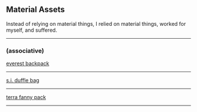 ## Material Assets

Instead of relying on material things, I relied on material things, worked for myself, and suffered.

---

### (associative)


[everest backpack](/backpack)

---

[s.i. duffle bag](/duffle)


---

[terra fanny pack](/fanny)

---
